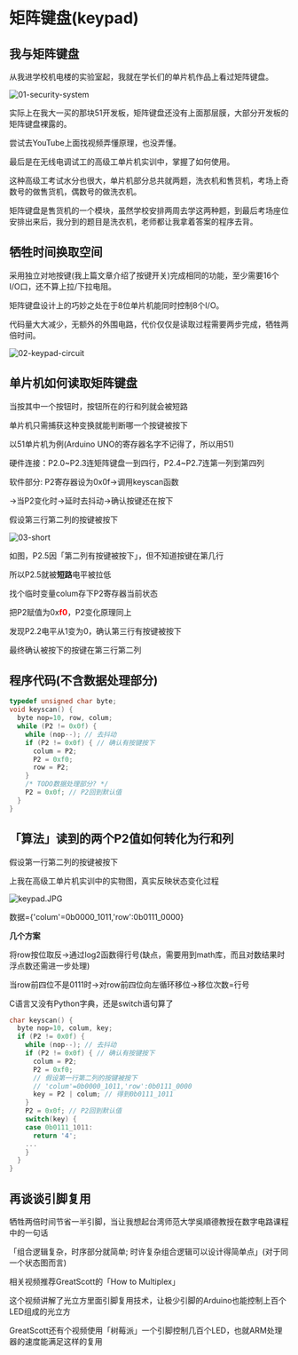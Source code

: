 # 矩阵键盘(keypad)

## 我与矩阵键盘

从我进学校机电楼的实验室起，我就在学长们的单片机作品上看过矩阵键盘。

![01-security-system](01-security-system.jpg "01-security-system")

实际上在我大一买的那块51开发板，矩阵键盘还没有上面那层膜，大部分开发板的矩阵键盘裸露的。

尝试去YouTube上面找视频弄懂原理，也没弄懂。

最后是在无线电调试工的高级工单片机实训中，掌握了如何使用。

这种高级工考试水分也很大，单片机部分总共就两题，洗衣机和售货机，考场上奇数号的做售货机，偶数号的做洗衣机。

矩阵键盘是售货机的一个模块，虽然学校安排两周去学这两种题，到最后考场座位安排出来后，我分到的题目是洗衣机，老师都让我拿着答案的程序去背。

## 牺牲时间换取空间

采用独立对地按键(我上篇文章介绍了按键开关)完成相同的功能，至少需要16个I/O口，还不算上拉/下拉电阻。

矩阵键盘设计上的巧妙之处在于8位单片机能同时控制8个I/O。

代码量大大减少，无额外的外围电路，代价仅仅是读取过程需要两步完成，牺牲两倍时间。

![02-keypad-circuit](02-keypad-circuit.gif "02-keypad-circuit")

## 单片机如何读取矩阵键盘

当按其中一个按钮时，按钮所在的行和列就会被短路

单片机只需捕获这种变换就能判断哪一个按键被按下

以51单片机为例(Arduino UNO的寄存器名字不记得了，所以用51)

硬件连接：P2.0~P2.3连矩阵键盘一到四行，P2.4~P2.7连第一列到第四列

软件部分: P2寄存器设为0x0f->调用keyscan函数

->当P2变化时->延时去抖动->确认按键还在按下

假设第三行第二列的按键被按下

![03-short](03-short.png "03-short")

如图，P2.5因「第二列有按键被按下」，但不知道按键在第几行

所以P2.5就被**短路**电平被拉低

找个临时变量colum存下P2寄存器当前状态

把P2赋值为0x<b style="color:red">f0</b>，P2变化原理同上

发现P2.2电平从1变为0，确认第三行有按键被按下

最终确认被按下的按键在第三行第二列

## 程序代码(不含数据处理部分)

```cpp
typedef unsigned char byte;
void keyscan() {
  byte nop=10, row, colum;
  while (P2 != 0x0f) {
    while (nop--); // 去抖动
    if (P2 != 0x0f) { // 确认有按键按下
      colum = P2;
      P2 = 0xf0;
      row = P2;
    }
    /* TODO数据处理部分? */
    P2 = 0x0f; // P2回到默认值
  }
}
```

## 「算法」读到的两个P2值如何转化为行和列

假设第一行第二列的按键被按下

上我在高级工单片机实训中的实物图，真实反映状态变化过程

<img src="https://i.loli.net/2018/05/30/5b0e9347af17d.jpg" alt="keypad.JPG" title="keypad.JPG" />

数据={'colum'=0b0000_1011,'row':0b0111_0000}

**几个方案**

将row按位取反->通过log2函数得行号(缺点，需要用到math库，而且对数结果时浮点数还需进一步处理)

当row前四位不是0111时->对row前四位向左循环移位->移位次数=行号

C语言又没有Python字典，还是switch语句算了

```cpp
char keyscan() {
  byte nop=10, colum, key;
  if (P2 != 0x0f) {
    while (nop--); // 去抖动
    if (P2 != 0x0f) { // 确认有按键按下
      colum = P2;
      P2 = 0xf0;
      // 假设第一行第二列的按键被按下
      // 'colum'=0b0000_1011,'row':0b0111_0000
      key = P2 | colum; // 得到0b0111_1011
    }
    P2 = 0x0f; // P2回到默认值
    switch(key) {
    case 0b0111_1011:
      return '4';
    ...
    }
  }
}
```

## 再谈谈引脚复用

牺牲两倍时间节省一半引脚，当让我想起台湾师范大学吳順德教授在数字电路课程中的一句话

「组合逻辑复杂，时序部分就简单; 时许复杂组合逻辑可以设计得简单点」(对于同一个状态图而言)

相关视频推荐GreatScott的「How to Multiplex」

这个视频讲解了光立方里面引脚复用技术，让极少引脚的Arduino也能控制上百个LED组成的光立方

GreatScott还有个视频使用「树莓派」一个引脚控制几百个LED，也就ARM处理器的速度能满足这样的复用
